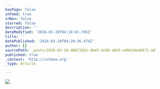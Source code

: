 ```yaml
---
hasPage: false
inFeed: true
inNav: false
starred: false
description: ''
dateModified: '2016-03-28T04:19:01.785Z'
title: ''
datePublished: '2016-03-28T04:20:36.474Z'
author: []
sourcePath: _posts/2016-03-28-d66f33b2-4be5-4c98-a0d3-ed6e24e48671.md
published: true
_context: 'http://schema.org'
_type: Article

---
```

![](https://the-grid-user-content.s3-us-west-2.amazonaws.com/7c0c1eb2-c14b-4977-96f6-0deac9cb80b0.jpg)